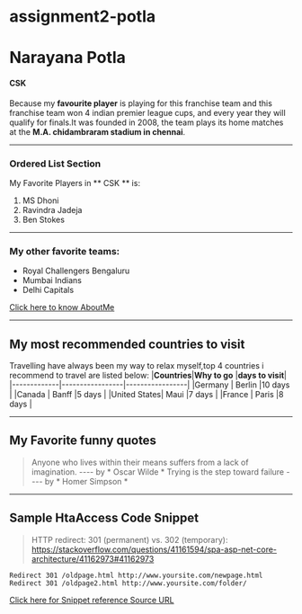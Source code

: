 # assignment2-potla
# Narayana Potla
#### CSK
Because my **favourite player** is playing for this franchise team and this franchise team won 4 indian premier league cups, and every year they will qualify for finals.It was founded in 2008, the team plays its home matches at the **M.A. chidambraram stadium in chennai**.
___
### Ordered List Section
My Favorite Players in ** CSK ** is:
1. MS Dhoni
2. Ravindra Jadeja
3. Ben Stokes
___
### My other favorite teams:
* Royal Challengers Bengaluru
* Mumbai Indians
* Delhi Capitals  
  
[Click here to know AboutMe](https://github.com/narayanapotla1/assignment2-potla/blob/main/AboutMe.md)
___
## My most recommended countries to visit

Travelling have always been my way to relax myself,top 4 countries i recommend to travel are listed below:
|**Countries**|**Why to go**       |**days to visit**|
|-------------|-----------------|-----------------|
|Germany       | Berlin     |10 days           |
|Canada        | Banff  |5 days           |
|United States| Maui    |7 days           |
|France       | Paris          |8 days           |
___
## My Favorite funny quotes
> Anyone who lives within their means suffers from a lack of imagination. ---- by  * Oscar Wilde *
> Trying is the step toward failure ---- by * Homer Simpson *
___
## Sample HtaAccess Code Snippet
> HTTP redirect: 301 (permanent) vs. 302 (temporary): <https://stackoverflow.com/questions/41161594/spa-asp-net-core-architecture/41162973#41162973>
```
Redirect 301 /oldpage.html http://www.yoursite.com/newpage.html
Redirect 301 /oldpage2.html http://www.yoursite.com/folder/
```
[Click here for Snippet reference Source URL](https://css-tricks.com/snippets/htaccess/301-redirects/)
